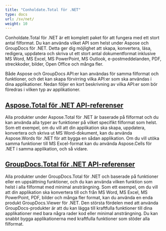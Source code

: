 ```yaml
---
title: "Conholdate.Total för .NET"
type: docs
url: /sv/net/
weight: 10
---
```


Conholdate.Total för .NET är ett komplett paket för att fungera med ett stort antal filformat. Du kan använda vilket API som helst under Aspose och GroupDocs för .NET. Detta ger dig möjlighet att skapa, konvertera, läsa, redigera, uppdatera och skriva ut ett stort antal dokumentformat inklusive MS Word, MS Excel, MS PowerPoint, MS Outlook, e-postmeddelanden, PDF, streckkoder, bilder, Open Office och många fler. 

Både Aspose och GroupDocs API:er kan användas för samma filformat och funktioner, och det kan skapa förvirring vilka API:er som ska användas i dina applikationer. Nedan följer en kort beskrivning av vilka API:er som bör föredras i vilken typ av applikationer.

## [Aspose.Total för .NET API-referenser](/aspose-total-for-net/)

Alla produkter under Aspose.Total för .NET är baserade på filformat och du kan använda alla typer av funktioner på vilket specifikt filformat som helst. Som ett exempel, om du vill att din applikation ska skapa, uppdatera, konvertera och skriva ut MS Word-dokument, kan du använda Aspose.Words för .NET för att bygga en sådan applikation. Om du vill utöka samma funktioner till MS Excel-format kan du använda Aspose.Cells för .NET i samma applikation, och så vidare.

## [GroupDocs.Total för .NET API-referenser](/groupdocs-total-for-net/)

Alla produkter under GroupDocs.Total för .NET och baserade på funktioner eller en uppsättning funktioner, och du kan använda vilken funktion som helst i alla filformat med minimal ansträngning. Som ett exempel, om du vill att din applikation ska konvertera till och från MS Word, MS Excel, MS PowerPoint, PDF, bilder och många fler format, kan du använda en enda produkt GroupDocs.Viewer för .NET. Den största fördelen med att använda GroupDocs-produkter är att du kan lägga till kraftfulla funktioner till dina applikationer med bara några rader kod eller minimal ansträngning. Du kan snabbt bygga applikationerna med kraftfulla funktioner som stöder alla filformat.
